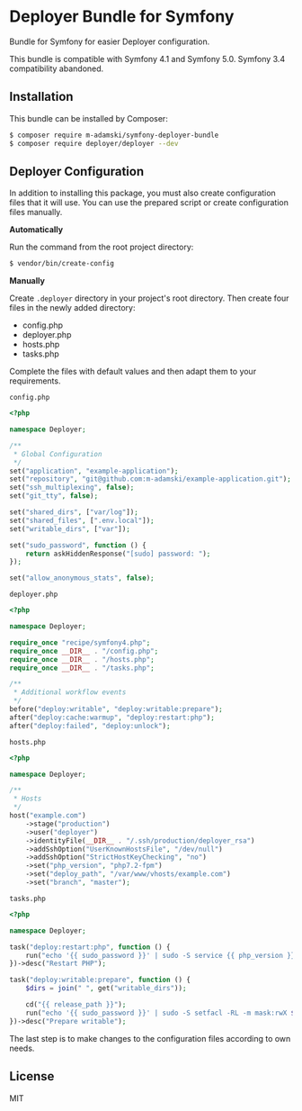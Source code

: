 # Deployer Bundle for Symfony

Bundle for Symfony for easier Deployer configuration.

This bundle is compatible with Symfony 4.1 and Symfony 5.0. Symfony 3.4 compatibility abandoned.

## Installation

This bundle can be installed by Composer:

```bash
$ composer require m-adamski/symfony-deployer-bundle
$ composer require deployer/deployer --dev
```

## Deployer Configuration

In addition to installing this package, you must also create configuration files that it will use.
You can use the prepared script or create configuration files manually.

**Automatically**

Run the command from the root project directory:
```bash
$ vendor/bin/create-config
```

**Manually**

Create ``.deployer`` directory in your project's root directory. Then create four files in the newly added directory:

* config.php
* deployer.php
* hosts.php
* tasks.php

Complete the files with default values and then adapt them to your requirements.

``config.php``
```php
<?php

namespace Deployer;

/**
 * Global Configuration
 */
set("application", "example-application");
set("repository", "git@github.com:m-adamski/example-application.git");
set("ssh_multiplexing", false);
set("git_tty", false);

set("shared_dirs", ["var/log"]);
set("shared_files", [".env.local"]);
set("writable_dirs", ["var"]);

set("sudo_password", function () {
    return askHiddenResponse("[sudo] password: ");
});

set("allow_anonymous_stats", false);
```

``deployer.php``
```php
<?php

namespace Deployer;

require_once "recipe/symfony4.php";
require_once __DIR__ . "/config.php";
require_once __DIR__ . "/hosts.php";
require_once __DIR__ . "/tasks.php";

/**
 * Additional workflow events
 */
before("deploy:writable", "deploy:writable:prepare");
after("deploy:cache:warmup", "deploy:restart:php");
after("deploy:failed", "deploy:unlock");
```

``hosts.php``
```php
<?php

namespace Deployer;

/**
 * Hosts
 */
host("example.com")
    ->stage("production")
    ->user("deployer")
    ->identityFile(__DIR__ . "/.ssh/production/deployer_rsa")
    ->addSshOption("UserKnownHostsFile", "/dev/null")
    ->addSshOption("StrictHostKeyChecking", "no")
    ->set("php_version", "php7.2-fpm")
    ->set("deploy_path", "/var/www/vhosts/example.com")
    ->set("branch", "master");
```

``tasks.php``
```php
<?php

namespace Deployer;

task("deploy:restart:php", function () {
    run("echo '{{ sudo_password }}' | sudo -S service {{ php_version }} restart");
})->desc("Restart PHP");

task("deploy:writable:prepare", function () {
    $dirs = join(" ", get("writable_dirs"));

    cd("{{ release_path }}");
    run("echo '{{ sudo_password }}' | sudo -S setfacl -RL -m mask:rwX $dirs");
})->desc("Prepare writable");
```

The last step is to make changes to the configuration files according to own needs.

## License

MIT
